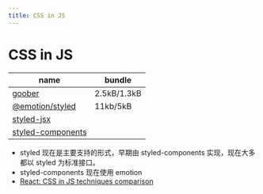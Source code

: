 ```yaml
---
title: CSS in JS
---
```


# CSS in JS

| name                                        | bundle      |
| ------------------------------------------- | ----------- |
| [goober]                                    | 2.5kB/1.3kB |
| [@emotion/styled](./emotion.md)             | 11kb/5kB    |
| [styled-jsx](../react/styled-jsx.md)        |
| [styled-components](./styled-components.md) |

[goober]: https://github.com/cristianbote/goober

- styled 现在是主要支持的形式，早期由 styled-components 实现，现在大多都以 styled 为标准接口。
- styled-components 现在使用 emotion
- [React: CSS in JS techniques comparison](https://github.com/MicheleBertoli/css-in-js)
